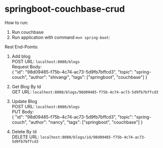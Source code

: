 # springboot-couchbase-crud

How to run:

1. Run couchbase
2. Run application with command <code>mvn spring-boot</code>:

Rest End-Points:

1. Add blog<br>
  POST URL: <code>localhost:8080/blogs</code><br>
  Request Body:<br>
  {
      "id": "98d09485-f75b-4c74-ac73-5d9fb7bffcd3",
      "topic": "spring-couch",
      "author": "shivangi",
      "tags": ["springboot", "couchbase"]
  }

2. Get Blog By Id<br>
  GET URL: <code>localhost:8080/blogs/98d09485-f75b-4c74-ac73-5d9fb7bffcd3</code>
  
3. Update Blog<br>
   POST URL: <code>localhost:8080/blogs</code><br>
   PUT Body:<br>
   {
      "id": "98d09485-f75b-4c74-ac73-5d9fb7bffcd3",
      "topic": "spring-couch",
      "author": "nancy",
      "tags": ["springboot", "couchbase"]
  }
  
3. Delete By Id<br>
  DELETE URL: <code>localhost:8080/blogs/id/98d09485-f75b-4c74-ac73-5d9fb7bffcd3</code>
